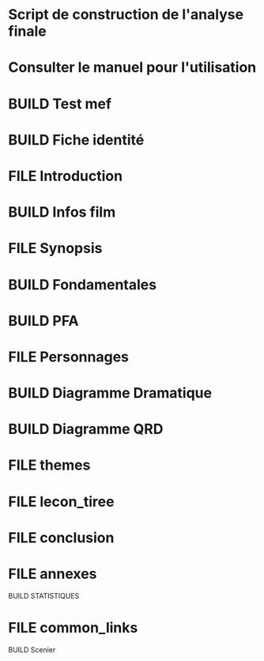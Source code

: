 # Script de construction de l'analyse finale
# Consulter le manuel pour l'utilisation
# BUILD Test mef
# BUILD Fiche identité
# FILE Introduction
# BUILD Infos film
# FILE Synopsis
# BUILD Fondamentales
# BUILD PFA
# FILE Personnages
# BUILD Diagramme Dramatique
# BUILD Diagramme QRD
# FILE themes
# FILE lecon_tiree
# FILE conclusion
# FILE annexes
BUILD STATISTIQUES
# FILE common_links
BUILD Scenier
